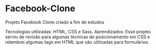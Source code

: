 # Facebook-Clone
Projeto Facebook Clone criado a fim de estudos 

Tecnologias utilizadas: HTML, CSS e Sass.
Aprendizados: Esse projeto serviu de revisão para algumas técnicas de posicionamento em CSS e relembrei algumas tags em HTML que são utilizadas para formulários.

